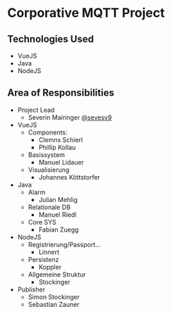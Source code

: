 # Corporative MQTT Project

## Technologies Used
- VueJS
- Java
- NodeJS

## Area of Responsibilities
- Project Lead
  - Severin Mairinger [@sevesv9](sevsev9)
- VueJS
  - Components: 
    - Clemns Schierl
    - Phillip Kollau
  - Basissystem
    - Manuel Lidauer
  - Visualisierung
    - Johannes Köttstorfer
- Java
  - Alarm
    - Julian Mehlig
  - Relationale DB
    - Manuel Riedl
  - Core SYS
    - Fabian Zuegg
- NodeJS
  - Registrierung/Passport...
    - Linnert
  - Persistenz
    - Koppler
  - Allgemeine Struktur
    - Stockinger
- Publisher
  - Simon Stockinger
  - Sebastian Zauner

